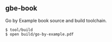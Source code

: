 ## gbe-book

Go by Example book source and build toolchain.

```console
$ tool/build
$ open build/go-by-example.pdf
```
